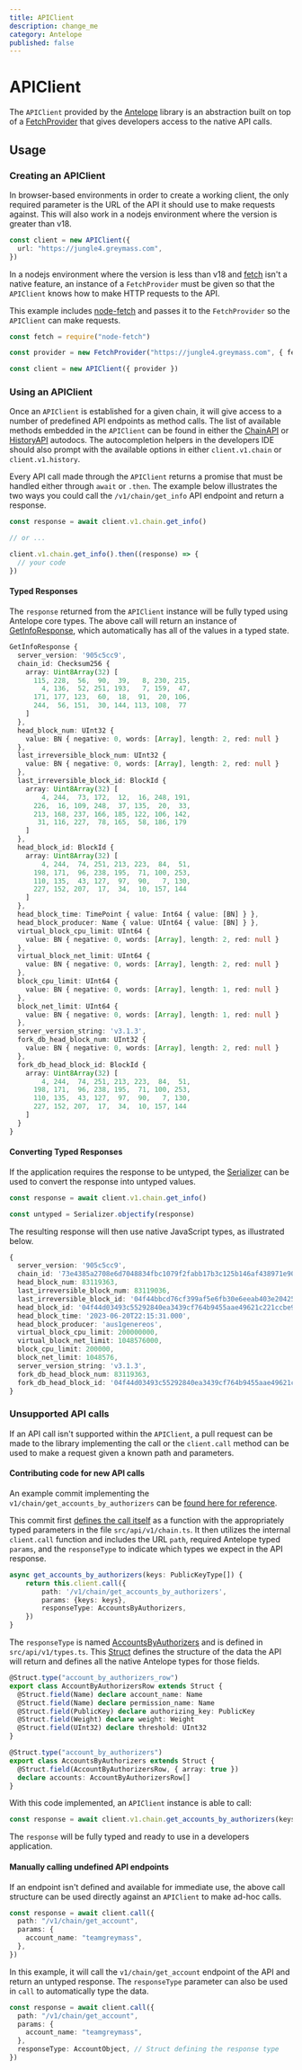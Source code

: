 ```yaml
---
title: APIClient
description: change_me
category: Antelope
published: false
---
```


# APIClient

The `APIClient` provided by the [Antelope](#) library is an abstraction built on top of a [FetchProvider](#) that gives developers access to the native API calls.

## Usage

### Creating an APIClient

In browser-based environments in order to create a working client, the only required parameter is the URL of the API it should use to make requests against. This will also work in a nodejs environment where the version is greater than v18.

```ts
const client = new APIClient({
  url: "https://jungle4.greymass.com",
})
```

In a nodejs environment where the version is less than v18 and [fetch](#) isn't a native feature, an instance of a `FetchProvider` must be given so that the `APIClient` knows how to make HTTP requests to the API.

This example includes [node-fetch](https://www.npmjs.com/package/node-fetch) and passes it to the `FetchProvider` so the `APIClient` can make requests.

```ts
const fetch = require("node-fetch")

const provider = new FetchProvider("https://jungle4.greymass.com", { fetch })

const client = new APIClient({ provider })
```

### Using an APIClient

Once an `APIClient` is established for a given chain, it will give access to a number of predefined API endpoints as method calls. The list of available methods embedded in the `APIClient` can be found in either the [ChainAPI](https://wharfkit.github.io/antelope/classes/ChainAPI.html) or [HistoryAPI](https://wharfkit.github.io/antelope/classes/HistoryAPI.html) autodocs. The autocompletion helpers in the developers IDE should also prompt with the available options in either `client.v1.chain` or `client.v1.history`.

Every API call made through the `APIClient` returns a promise that must be handled either through `await` or `.then`. The example below illustrates the two ways you could call the `/v1/chain/get_info` API endpoint and return a response.

```ts
const response = await client.v1.chain.get_info()

// or ...

client.v1.chain.get_info().then((response) => {
  // your code
})
```

#### Typed Responses

The `response` returned from the `APIClient` instance will be fully typed using Antelope core types. The above call will return an instance of [GetInfoResponse](https://github.com/wharfkit/antelope/blob/070bfb3bfe4b5f50f031dc58eb18090806e06c07/src/api/v1/types.ts#L324-L370), which automatically has all of the values in a typed state.

```ts
GetInfoResponse {
  server_version: '905c5cc9',
  chain_id: Checksum256 {
    array: Uint8Array(32) [
      115, 228,  56,  90,  39,   8, 230, 215,
        4, 136,  52, 251, 193,   7, 159,  47,
      171, 177, 123,  60,  18,  91,  20, 106,
      244,  56, 151,  30, 144, 113, 108,  77
    ]
  },
  head_block_num: UInt32 {
    value: BN { negative: 0, words: [Array], length: 2, red: null }
  },
  last_irreversible_block_num: UInt32 {
    value: BN { negative: 0, words: [Array], length: 2, red: null }
  },
  last_irreversible_block_id: BlockId {
    array: Uint8Array(32) [
        4, 244,  73, 172,  12,  16, 248, 191,
      226,  16, 109, 248,  37, 135,  20,  33,
      213, 168, 237, 166, 185, 122, 106, 142,
       31, 116, 227,  78, 165,  58, 186, 179
    ]
  },
  head_block_id: BlockId {
    array: Uint8Array(32) [
        4, 244,  74, 251, 213, 223,  84,  51,
      198, 171,  96, 238, 195,  71, 100, 253,
      110, 135,  43, 127,  97,  90,   7, 130,
      227, 152, 207,  17,  34,  10, 157, 144
    ]
  },
  head_block_time: TimePoint { value: Int64 { value: [BN] } },
  head_block_producer: Name { value: UInt64 { value: [BN] } },
  virtual_block_cpu_limit: UInt64 {
    value: BN { negative: 0, words: [Array], length: 2, red: null }
  },
  virtual_block_net_limit: UInt64 {
    value: BN { negative: 0, words: [Array], length: 2, red: null }
  },
  block_cpu_limit: UInt64 {
    value: BN { negative: 0, words: [Array], length: 1, red: null }
  },
  block_net_limit: UInt64 {
    value: BN { negative: 0, words: [Array], length: 1, red: null }
  },
  server_version_string: 'v3.1.3',
  fork_db_head_block_num: UInt32 {
    value: BN { negative: 0, words: [Array], length: 2, red: null }
  },
  fork_db_head_block_id: BlockId {
    array: Uint8Array(32) [
        4, 244,  74, 251, 213, 223,  84,  51,
      198, 171,  96, 238, 195,  71, 100, 253,
      110, 135,  43, 127,  97,  90,   7, 130,
      227, 152, 207,  17,  34,  10, 157, 144
    ]
  }
}
```

#### Converting Typed Responses

If the application requires the response to be untyped, the [Serializer](#) can be used to convert the response into untyped values.

```ts
const response = await client.v1.chain.get_info()

const untyped = Serializer.objectify(response)
```

The resulting response will then use native JavaScript types, as illustrated below.

```ts
{
  server_version: '905c5cc9',
  chain_id: '73e4385a2708e6d7048834fbc1079f2fabb17b3c125b146af438971e90716c4d',
  head_block_num: 83119363,
  last_irreversible_block_num: 83119036,
  last_irreversible_block_id: '04f44bbcd76cf399af5e6fb30e6eeab403e2042579387711205c637f82b88c25',
  head_block_id: '04f44d03493c55292840ea3439cf764b9455aae49621c221ccbe9100d028ab23',
  head_block_time: '2023-06-20T22:15:31.000',
  head_block_producer: 'aus1genereos',
  virtual_block_cpu_limit: 200000000,
  virtual_block_net_limit: 1048576000,
  block_cpu_limit: 200000,
  block_net_limit: 1048576,
  server_version_string: 'v3.1.3',
  fork_db_head_block_num: 83119363,
  fork_db_head_block_id: '04f44d03493c55292840ea3439cf764b9455aae49621c221ccbe9100d028ab23'
}
```

### Unsupported API calls

If an API call isn't supported within the `APIClient`, a pull request can be made to the library implementing the call or the `client.call` method can be used to make a request given a known path and parameters.

#### Contributing code for new API calls

An example commit implementing the `v1/chain/get_accounts_by_authorizers` can be [found here for reference](https://github.com/wharfkit/antelope/pull/59/commits/b85448be3c99fccb45d76d310b698ea6a36ec7eb).

This commit first [defines the call itself](https://github.com/wharfkit/antelope/pull/59/commits/b85448be3c99fccb45d76d310b698ea6a36ec7eb#diff-ddf60e387c64603f070d9568d67eb5866e70c146dc69aa016791ab730f49539aR66-R73) as a function with the appropriately typed parameters in the file `src/api/v1/chain.ts`. It then utilizes the internal `client.call` function and includes the URL `path`, required Antelope typed `params`, and the `responseType` to indicate which types we expect in the API response.

```ts
async get_accounts_by_authorizers(keys: PublicKeyType[]) {
    return this.client.call({
        path: '/v1/chain/get_accounts_by_authorizers',
        params: {keys: keys},
        responseType: AccountsByAuthorizers,
    })
}
```

The `responseType` is named [AccountsByAuthorizers](https://github.com/wharfkit/antelope/pull/59/commits/b85448be3c99fccb45d76d310b698ea6a36ec7eb#diff-4fed12baf5e6587e33b5186d9ecfbdfd88e2076de11f00ac676c47fe657844cfR162-R176) and is defined in `src/api/v1/types.ts`. This [Struct](#) defines the structure of the data the API will return and defines all the native Antelope types for those fields.

```ts
@Struct.type("account_by_authorizers_row")
export class AccountByAuthorizersRow extends Struct {
  @Struct.field(Name) declare account_name: Name
  @Struct.field(Name) declare permission_name: Name
  @Struct.field(PublicKey) declare authorizing_key: PublicKey
  @Struct.field(Weight) declare weight: Weight
  @Struct.field(UInt32) declare threshold: UInt32
}

@Struct.type("account_by_authorizers")
export class AccountsByAuthorizers extends Struct {
  @Struct.field(AccountByAuthorizersRow, { array: true })
  declare accounts: AccountByAuthorizersRow[]
}
```

With this code implemented, an `APIClient` instance is able to call:

```ts
const response = await client.v1.chain.get_accounts_by_authorizers(keys)
```

The `response` will be fully typed and ready to use in a developers application.

#### Manually calling undefined API endpoints

If an endpoint isn't defined and available for immediate use, the above call structure can be used directly against an `APIClient` to make ad-hoc calls.

```ts
const response = await client.call({
  path: "/v1/chain/get_account",
  params: {
    account_name: "teamgreymass",
  },
})
```

In this example, it will call the `v1/chain/get_account` endpoint of the API and return an untyped response. The `responseType` parameter can also be used in `call` to automatically type the data.

```ts
const response = await client.call({
  path: "/v1/chain/get_account",
  params: {
    account_name: "teamgreymass",
  },
  responseType: AccountObject, // Struct defining the response type
})
```
